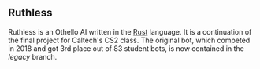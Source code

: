 Ruthless
--------

Ruthless is an Othello AI written in the [Rust] language. It is a continuation
of the final project for Caltech's CS2 class. The original bot, which competed
in 2018 and got 3rd place out of 83 student bots, is now contained in the
*legacy* branch.

[Rust]: https://www.rust-lang.org
